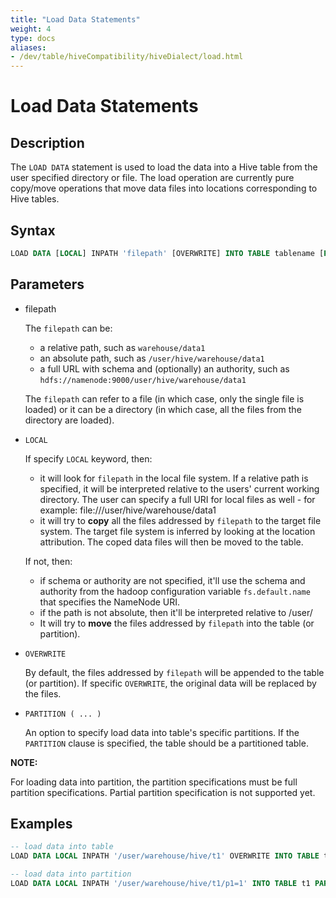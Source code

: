 ```yaml
---
title: "Load Data Statements"
weight: 4
type: docs
aliases:
- /dev/table/hiveCompatibility/hiveDialect/load.html
---
```

<!--
Licensed to the Apache Software Foundation (ASF) under one
or more contributor license agreements.  See the NOTICE file
distributed with this work for additional information
regarding copyright ownership.  The ASF licenses this file
to you under the Apache License, Version 2.0 (the
"License"); you may not use this file except in compliance
with the License.  You may obtain a copy of the License at
  http://www.apache.org/licenses/LICENSE-2.0
Unless required by applicable law or agreed to in writing,
software distributed under the License is distributed on an
"AS IS" BASIS, WITHOUT WARRANTIES OR CONDITIONS OF ANY
KIND, either express or implied.  See the License for the
specific language governing permissions and limitations
under the License.
-->

# Load Data Statements

## Description

The `LOAD DATA` statement is used to load the data into a Hive table from the user specified directory or file.
The load operation are currently pure copy/move operations that move data files into locations corresponding to Hive tables.

## Syntax

```sql
LOAD DATA [LOCAL] INPATH 'filepath' [OVERWRITE] INTO TABLE tablename [PARTITION (partcol1=val1, partcol2=val2 ...)];
```

## Parameters

- filepath

  The `filepath` can be:
    - a relative path, such as `warehouse/data1`
    - an absolute path, such as `/user/hive/warehouse/data1`
    - a full URL with schema and (optionally) an authority, such as `hdfs://namenode:9000/user/hive/warehouse/data1`

  The `filepath` can refer to a file (in which case, only the single file is loaded) or it can be a directory (in which case, all the files from
  the directory are loaded).

- `LOCAL`

  If specify `LOCAL` keyword, then:
    - it will look for `filepath` in the local file system. If a relative path is specified, it will be interpreted relative to the users' current working directory.
      The user can specify a full URI for local files as well - for example: file:///user/hive/warehouse/data1
    - it will try to **copy** all the files addressed by `filepath` to the target file system.
      The target file system is inferred by looking at the location attribution. The coped data files will then be moved to the table.

  If not, then:
    - if schema or authority are not specified, it'll use the schema and authority from the hadoop configuration variable `fs.default.name` that
      specifies the NameNode URI.
    - if the path is not absolute, then it'll be interpreted relative to /user/<username>
    - It will try to **move** the files addressed by `filepath` into the table (or partition).

- `OVERWRITE`

  By default, the files addressed by `filepath` will be appended to the table (or partition).
  If specific `OVERWRITE`, the original data will be replaced by the files.

- `PARTITION ( ... )`

  An option to specify load data into table's specific partitions. If the `PARTITION` clause is specified, the table should be a partitioned table.

**NOTE:**

For loading data into partition, the partition specifications must be full partition specifications.
Partial partition specification is not supported yet.

## Examples

```sql
-- load data into table
LOAD DATA LOCAL INPATH '/user/warehouse/hive/t1' OVERWRITE INTO TABLE t1;

-- load data into partition
LOAD DATA LOCAL INPATH '/user/warehouse/hive/t1/p1=1' INTO TABLE t1 PARTITION (p1=1);
```
